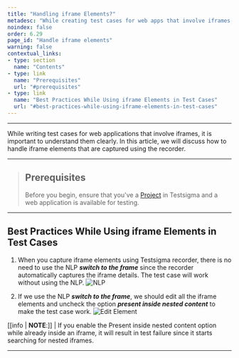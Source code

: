 ```yaml
---
title: "Handling iframe Elements?"
metadesc: "While creating test cases for web apps that involve iframes, it is important to understand them. Learn how to effectively handle iframe elements in Testsigma"
noindex: false
order: 6.29
page_id: "Handle iframe elements"
warning: false
contextual_links:
- type: section
  name: "Contents"
- type: link
  name: "Prerequisites"
  url: "#prerequisites"
- type: link
  name: "Best Practices While Using iframe Elements in Test Cases"
  url: "#best-practices-while-using-iframe-elements-in-test-cases"
---
```



---


While writing test cases for web applications that involve iframes, it is important to understand them clearly. In this article, we will discuss how to handle iframe elements that are captured using the recorder.


---

> ## **Prerequisites**
>
>
> Before you begin, ensure that you've a [Project](https://testsigma.com/docs/projects/overview/) in Testsigma and a web application is available for testing.


---

## **Best Practices While Using iframe Elements in Test Cases** 

1. When you capture iframe elements using Testsigma recorder, there is no need to use the NLP ***switch to the frame*** since the recorder automatically captures the iframe details. The test case will work without using the NLP.
![NLP](https://s3.amazonaws.com/static-docs.testsigma.com/new_images/projects/applications/hife.png)


2. If we use the NLP ***switch to the frame***, we should edit all the iframe elements and uncheck the option ***present inside nested content*** to make the test case work.
![Edit Element](https://s3.amazonaws.com/static-docs.testsigma.com/new_images/projects/applications/hifeuelem.png)



[[info | **NOTE**:]]
| If you enable the Present inside nested content option while already inside an iframe, it will result in test failure since it starts searching for nested iframes.

---
